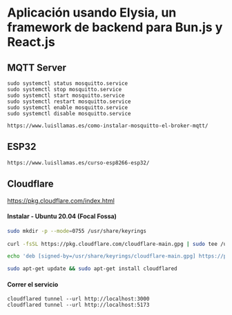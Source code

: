 # Aplicación usando Elysia, un framework de backend para Bun.js y React.js


## MQTT Server

    sudo systemctl status mosquitto.service
    sudo systemctl stop mosquitto.service
    sudo systemctl start mosquitto.service
    sudo systemctl restart mosquitto.service
    sudo systemctl enable mosquitto.service
    sudo systemctl disable mosquitto.service

    https://www.luisllamas.es/como-instalar-mosquitto-el-broker-mqtt/
    
## ESP32
    https://www.luisllamas.es/curso-esp8266-esp32/

## Cloudflare

https://pkg.cloudflare.com/index.html

#### Instalar - Ubuntu 20.04 (Focal Fossa)

```bash
sudo mkdir -p --mode=0755 /usr/share/keyrings
    
curl -fsSL https://pkg.cloudflare.com/cloudflare-main.gpg | sudo tee /usr/share/keyrings/cloudflare-main.gpg >/dev/null

echo 'deb [signed-by=/usr/share/keyrings/cloudflare-main.gpg] https://pkg.cloudflare.com/cloudflared focal main' | sudo tee /etc/apt/sources.list.d/cloudflared.list

sudo apt-get update && sudo apt-get install cloudflared
```
#### Correr el servicio

    cloudflared tunnel --url http://localhost:3000
    cloudflared tunnel --url http://localhost:5173